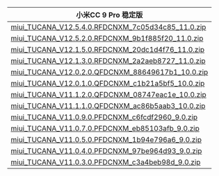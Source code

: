 | 小米CC 9 Pro  稳定版    |
| ---- |
| [miui_TUCANA_V12.5.4.0.RFDCNXM_7c05d34c85_11.0.zip](https://hugeota.d.miui.com/V12.5.4.0.RFDCNXM/miui_TUCANA_V12.5.4.0.RFDCNXM_7c05d34c85_11.0.zip)    |
| [miui_TUCANA_V12.5.2.0.RFDCNXM_9b1f885f20_11.0.zip](https://hugeota.d.miui.com/V12.5.2.0.RFDCNXM/miui_TUCANA_V12.5.2.0.RFDCNXM_9b1f885f20_11.0.zip)    |
| [miui_TUCANA_V12.1.5.0.RFDCNXM_20dc1d4f76_11.0.zip](https://hugeota.d.miui.com/V12.1.5.0.RFDCNXM/miui_TUCANA_V12.1.5.0.RFDCNXM_20dc1d4f76_11.0.zip)    |
| [miui_TUCANA_V12.1.3.0.RFDCNXM_2a2aeb8727_11.0.zip](https://hugeota.d.miui.com/V12.1.3.0.RFDCNXM/miui_TUCANA_V12.1.3.0.RFDCNXM_2a2aeb8727_11.0.zip)    |
| [miui_TUCANA_V12.0.2.0.QFDCNXM_88649617b1_10.0.zip](https://hugeota.d.miui.com/V12.0.2.0.QFDCNXM/miui_TUCANA_V12.0.2.0.QFDCNXM_88649617b1_10.0.zip)    |
| [miui_TUCANA_V12.0.1.0.QFDCNXM_c1b21a5bf5_10.0.zip](https://hugeota.d.miui.com/V12.0.1.0.QFDCNXM/miui_TUCANA_V12.0.1.0.QFDCNXM_c1b21a5bf5_10.0.zip)    |
| [miui_TUCANA_V11.1.2.0.QFDCNXM_08747eac1e_10.0.zip](https://hugeota.d.miui.com/V11.1.2.0.QFDCNXM/miui_TUCANA_V11.1.2.0.QFDCNXM_08747eac1e_10.0.zip)    |
| [miui_TUCANA_V11.1.1.0.QFDCNXM_ac86b5aab3_10.0.zip](https://hugeota.d.miui.com/V11.1.1.0.QFDCNXM/miui_TUCANA_V11.1.1.0.QFDCNXM_ac86b5aab3_10.0.zip)    |
| [miui_TUCANA_V11.0.9.0.PFDCNXM_c6fcdf2960_9.0.zip](https://hugeota.d.miui.com/V11.0.9.0.PFDCNXM/miui_TUCANA_V11.0.9.0.PFDCNXM_c6fcdf2960_9.0.zip)    |
| [miui_TUCANA_V11.0.7.0.PFDCNXM_eb85103afb_9.0.zip](https://hugeota.d.miui.com/V11.0.7.0.PFDCNXM/miui_TUCANA_V11.0.7.0.PFDCNXM_eb85103afb_9.0.zip)    |
| [miui_TUCANA_V11.0.5.0.PFDCNXM_1b94e796a6_9.0.zip](https://hugeota.d.miui.com/V11.0.5.0.PFDCNXM/miui_TUCANA_V11.0.5.0.PFDCNXM_1b94e796a6_9.0.zip)    |
| [miui_TUCANA_V11.0.4.0.PFDCNXM_97be964d93_9.0.zip](https://hugeota.d.miui.com/V11.0.4.0.PFDCNXM/miui_TUCANA_V11.0.4.0.PFDCNXM_97be964d93_9.0.zip)    |
| [miui_TUCANA_V11.0.3.0.PFDCNXM_c3a4beb98d_9.0.zip](https://hugeota.d.miui.com/V11.0.3.0.PFDCNXM/miui_TUCANA_V11.0.3.0.PFDCNXM_c3a4beb98d_9.0.zip)    |
